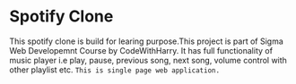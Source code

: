 
# Spotify Clone
This spotify clone is build for learing purpose.This project is part of Sigma Web Developemnt Course by CodeWithHarry. It has full functionality of music player i.e play, pause, previous song, next song, volume control with other playlist etc.
`
This is single page web application.
`